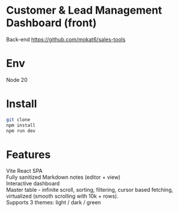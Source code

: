 # Customer & Lead Management Dashboard (front)
Back-end https://github.com/mokat6/sales-tools

# Env
Node 20

# Install
```bash
git clone
npm install
npm run dev
```

# Features
Vite React SPA  
Fully sanitized Markdown notes (editor + view)  
Interactive dashboard  
Master table - infinite scroll, sorting, filtering, cursor based fetching, virtualized (smooth scrolling with 10k + rows).  
Supports 3 themes: light / dark / green  

